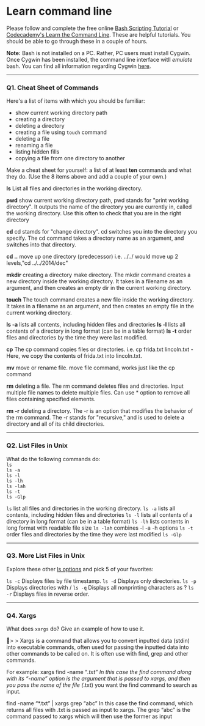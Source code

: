 # Learn command line

Please follow and complete the free online [Bash Scripting Tutorial](https://ryanstutorials.net/bash-scripting-tutorial/) or [Codecademy's Learn the Command Line](https://www.codecademy.com/learn/learn-the-command-line). These are helpful tutorials. You should be able to go through these in a couple of hours.

**Note:** Bash is not installed on a PC. Rather, PC users must install Cygwin. Once Cygwin has been installed, the command line interface witll _emulate_ bash. You can find all information regarding Cygwin [here](https://www.cygwin.com/).

---

### Q1.  Cheat Sheet of Commands  

Here's a list of items with which you should be familiar:  
* show current working directory path
* creating a directory
* deleting a directory
* creating a file using `touch` command
* deleting a file
* renaming a file
* listing hidden fills	
* copying a file from one directory to another

Make a cheat sheet for yourself: a list of at least **ten** commands and what they do.  (Use the 8 items above and add a couple of your own.)  

**ls**       List all files and directories in the working directory.  

**pwd**      show current working directory path, pwd stands for "print working directory". It outputs the name of the directory you are currently in, called the working directory. Use this often to check that you are in the right directory  

**cd**       cd stamds for "change directory". cd switches you into the directory you specify. The cd command takes a directory name as an argument, and switches into that directory.

**cd ..**    move up one directory (predecessor) i.e. ../../ would move up 2 levels,"cd ../../2014/dec"    

**mkdir**    creating a directory  make directory. The mkdir command creates a new directory inside the working directory. It takes in a filename as an argument, and then creates an empty dir in the current working directory.

**touch**    The touch command creates a new file inside the working directory. It takes in a filename as an argument, and then creates an empty file in the current working directory.  

**ls -a**    lists all contents, including hidden files and directories
**ls -l**    lists all contents of a directory in long format (can be in a table format)
**ls -t**    order files and directories by the time they were last modified.

**cp** 	     The cp command copies files or directories. i.e. cp frida.txt lincoln.txt - Here, we copy the contents of frida.txt into lincoln.txt.

**mv**	     move or rename file. move file command, works just like the cp command

**rm**	     deleting a file. The rm command deletes files and directories. Input multiple file names to delete multiple files. Can use * option to remove all files containing specified elements.

**rm -r**    deleting a directory. The -r is an option that modifies the behavior of the rm command. The -r stands for "recursive," and is used to delete a directory and all of its child directories.

---

### Q2.  List Files in Unix   

What do the following commands do:  
`ls`  	    
`ls -a`     
`ls -l`	    
`ls -lh`    
`ls -lah`   
`ls -t`     
`ls -Glp`  

> >

`ls`        list all files and directories in the working directory.
`ls -a`     lists all contents, including hidden files and directories
`ls -l`     lists all contents of a directory in long format (can be in a table format)
`ls -lh`    lists contents in long format with readable file size
`ls -lah`   combines -l -a -h options
`ls -t`     order files and directories by the time they were last modified
`ls -Glp`    

---

### Q3.  More List Files in Unix  

Explore these other [ls options](http://www.techonthenet.com/unix/basic/ls.php) and pick 5 of your favorites:

> > 


`ls -c` 	Displays files by file timestamp.
`ls -d` 	Displays only directories.
`ls -p` 	Displays directories with /
`ls -q`		Displays all nonprinting characters as ?
`ls -r`		Displays files in reverse order.


---

### Q4.  Xargs   

What does `xargs` do? Give an example of how to use it.

> > 
Xargs is a command that allows you to convert inputted data (stdin) into executable commands, often used for passing the inputted data into other commands to be called on. It is often use with find, grep and other commands.

For example:
xargs find -name “*.txt” 
In this case the find command along with its “-name” option is the argument that is passed to xargs, and then you pass the name of the file (*.txt) you want the find command to search as input.  

find -name “*.txt” | xargs grep “abc”
In this case the find command, which returns all files with .txt is passed as input to xargs. The grep “abc” is the command passed to xargs which will then use the former as input


 

